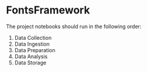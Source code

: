 # FontsFramework

The project notebooks should run in the following order:

1. Data Collection
2. Data Ingestion
3. Data Preparation
4. Data Analysis
5. Data Storage